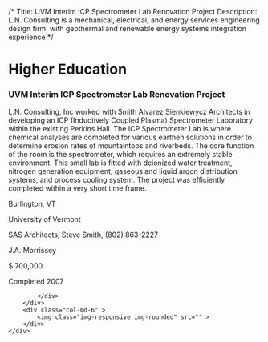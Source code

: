 /*
Title: UVM Interim ICP Spectrometer Lab Renovation Project
Description: L.N. Consulting is a mechanical, electrical, and energy services engineering design firm, with geothermal and renewable energy systems integration experience
*/

# Higher Education

<div>
	<div class="row">
		<div class="col-md-6" >
			<div class="well" >
				<h3>UVM Interim ICP Spectrometer Lab Renovation Project</h3>
				<p>
   
   L.N. Consulting, Inc worked with Smith Alvarez Sienkiewycz Architects in developing an ICP (Inductively Coupled Plasma) Spectrometer Laboratory within the existing Perkins Hall.  The ICP Spectrometer Lab is where chemical analyses are completed for various earthen solutions in order to determine erosion rates of mountaintops and riverbeds.  The core function of the room is the spectrometer, which requires an extremely stable environment.  This small lab is fitted with deionized water treatment, nitrogen generation equipment, gaseous and liquid argon distribution systems, and process cooling system.  The project was efficiently completed within a very short time frame.
</p>
				<p>Burlington, VT</p>
				<p>University of Vermont</p>
				<p>SAS Architects, Steve Smith, (802) 863-2227</p>
				<p>J.A. Morrissey</p>
				<p>$ 700,000</p>
				<p>Completed 2007</p>
				<p></p>
				
			</div>
		</div>
		<div class="col-md-6" >
			<img class="img-responsive img-rounded" src="" >
		</div>
	</div>
</div>